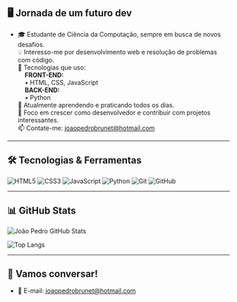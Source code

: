 ## 🖥️ Jornada de um futuro dev

- 🎓 Estudante de Ciência da Computação, sempre em busca de novos desafios.  
💡 Interesso-me por desenvolvimento web e resolução de problemas com código.  
🔧 Tecnologias que uso:  
&nbsp;&nbsp;&nbsp;&nbsp;**FRONT-END:**  
&nbsp;&nbsp;&nbsp;&nbsp;• HTML, CSS, JavaScript  
&nbsp;&nbsp;&nbsp;&nbsp;**BACK-END:**  
&nbsp;&nbsp;&nbsp;&nbsp;• Python  
🌱 Atualmente aprendendo e praticando todos os dias.  
📌 Foco em crescer como desenvolvedor e contribuir com projetos interessantes.  
📫 Contate-me: joaopedrobrunet@hotmail.com  

---

## 🛠️ Tecnologias & Ferramentas

![HTML5](https://img.shields.io/badge/HTML5-E34F26?style=flat&logo=html5&logoColor=white)
![CSS3](https://img.shields.io/badge/CSS3-1572B6?style=flat&logo=css3&logoColor=white)
![JavaScript](https://img.shields.io/badge/JavaScript-F7DF1E?style=flat&logo=javascript&logoColor=black)
![Python](https://img.shields.io/badge/Python-3776AB?style=flat&logo=python&logoColor=white)
![Git](https://img.shields.io/badge/Git-F05032?style=flat&logo=git&logoColor=white)
![GitHub](https://img.shields.io/badge/GitHub-181717?style=flat&logo=github&logoColor=white)

---

## 📊 GitHub Stats

![João Pedro GitHub Stats](https://github-readme-stats.vercel.app/api?username=pedrobrunet&show_icons=true&theme=radical)

![Top Langs](https://github-readme-stats.vercel.app/api/top-langs/?username=pedrobrunet&layout=compact&theme=radical)

---

## 💬 Vamos conversar!

- 📧 E-mail: joaopedrobrunet@hotmail.com   

